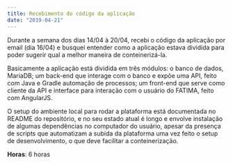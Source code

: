 ```yaml
---
title: Recebimento do código da aplicação
date: "2019-04-21"
---
```


Durante a semana dos dias 14/04 à 20/04, recebi o código da aplicação por email (dia 16/04) e busquei entender como a aplicação estava dividida para poder sugerir qual a melhor maneira de conteinerizá-la.

Basicamente a aplicação está dividida em três módulos: o banco de dados, MariaDB; um back-end que interage com o banco e expõe uma API, feito com Java e Gradle automação de processos; um front-end que serve como cliente da API e interface para interação com o usuário do FATIMA, feito com AngularJS.

O setup do ambiente local para rodar a plataforma está documentada no README do repositório, e no seu estado atual é longo e envolve instalação de algumas dependências no computador do usuário, apesar da presença de scripts que automatizam a subida da plataforma uma vez feito o setup de desenvolvimento, o que deve facilitar a conteinerização.

**Horas**: 6 horas
